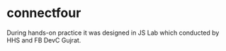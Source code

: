 # connectfour
During hands-on practice it was designed in JS Lab which conducted by HHS and FB DevC Gujrat. 
